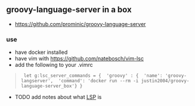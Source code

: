 ## groovy-language-server in a box

- https://github.com/prominic/groovy-language-server

### use
- have docker installed
- have vim with https://github.com/natebosch/vim-lsc
- add the following to your .vimrc
>      let g:lsc_server_commands = {  'groovy' : {  'name': 'groovy-langserver',  'command': 'docker run --rm -i justin2004/groovy-language-server_box'} }

- TODO add notes about what [LSP](https://langserver.org/) is
